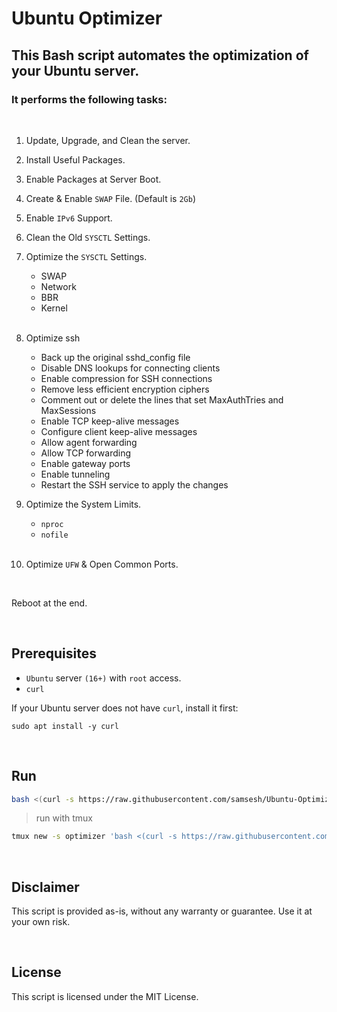 # Ubuntu Optimizer

## This Bash script automates the optimization of your Ubuntu server.
### It performs the following tasks:

<br>

1. Update, Upgrade, and Clean the server.

2. Install Useful Packages.

3. Enable Packages at Server Boot.

4. Create & Enable `SWAP` File. (Default is `2Gb`)

5. Enable `IPv6` Support.

6. Clean the Old `SYSCTL` Settings.

7. Optimize the `SYSCTL` Settings.
    - SWAP
    - Network
    - BBR
    - Kernel

    <br>
8. Optimize ssh
    - Back up the original sshd_config file
    - Disable DNS lookups for connecting clients
    - Enable compression for SSH connections
    - Remove less efficient encryption ciphers
    - Comment out or delete the lines that set MaxAuthTries and MaxSessions
    - Enable TCP keep-alive messages
    - Configure client keep-alive messages
    - Allow agent forwarding
    - Allow TCP forwarding
    - Enable gateway ports
    - Enable tunneling
    - Restart the SSH service to apply the changes
9. Optimize the System Limits.
    - `nproc`
    - `nofile`
    
    <br>
10. Optimize `UFW` & Open Common Ports.

<br>

Reboot at the end.

<br>

## Prerequisites
- `Ubuntu` server `(16+)` with `root` access.
- `curl`

If your Ubuntu server does not have `curl`, install it first:

```
sudo apt install -y curl
```

<br>

## Run

``` bash
bash <(curl -s https://raw.githubusercontent.com/samsesh/Ubuntu-Optimizer/main/ubuntu-optimizer.sh)
```
> run with tmux 
``` bash
tmux new -s optimizer 'bash <(curl -s https://raw.githubusercontent.com/samsesh/Ubuntu-Optimizer/main/ubuntu-optimizer.sh)'
```

<br>

## Disclaimer
This script is provided as-is, without any warranty or guarantee. Use it at your own risk.

<br>

## License
This script is licensed under the MIT License.
